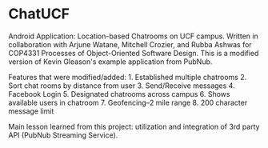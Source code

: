 # ChatUCF

Android Application: Location-based Chatrooms on UCF campus.
Written in collaboration with Arjune Watane, Mitchell Crozier, and Rubba Ashwas for COP4331 Processes of Object-Oriented Software Design.
This is a modified version of Kevin Gleason's example application from PubNub.

Features that were modified/added:
    1. Established multiple chatrooms
    2. Sort chat rooms by distance from user
    3. Send/Receive messages
    4. Facebook Login
    5. Designated chatrooms across campus
    6. Shows available users in chatroom
    7. Geofencing–2 mile range
    8. 200 character message limit
    
Main lesson learned from this project: utilization and integration of 3rd party API (PubNub Streaming Service). 





